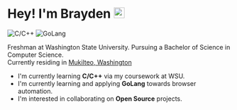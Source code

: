 # Hey! I'm Brayden <img src="https://user-images.githubusercontent.com/1303154/88677602-1635ba80-d120-11ea-84d8-d263ba5fc3c0.gif" width="24px" alt="hi">

![C/C++](https://img.shields.io/badge/C/C++-100%25-54D2F9)
![GoLang](https://img.shields.io/badge/GoLang-100%25-255EB2)

Freshman at Washington State University. Pursuing a Bachelor of Science in Computer Science.  
Currently residing in [Mukilteo, Washington](https://www.google.com/maps/place/Mukilteo,+WA)  
- I'm currently learning **C/C++** via my coursework at WSU.
- I'm currently learning and applying **GoLang** towards browser automation.
- I'm interested in collaborating on **Open Source** projects.
<!--
**braygo/braygo** is a ✨ _special_ ✨ repository because its `README.md` (this file) appears on your GitHub profile.

Here are some ideas to get you started:

- 🔭 I’m currently working on ...
- 🌱 I’m currently learning ...
- 👯 I’m looking to collaborate on ...
- 🤔 I’m looking for help with ...
- 💬 Ask me about ...
- 📫 How to reach me: ...
- 😄 Pronouns: ...
- ⚡ Fun fact: ...
-->
